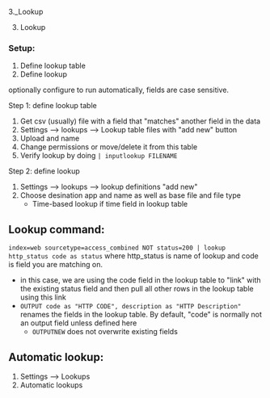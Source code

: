 3._Lookup

3. Lookup

### Setup:
1. Define lookup table
2. Define lookup 

optionally configure to run automatically, fields are case sensitive.

Step 1: define lookup table
1. Get csv (usually) file with a field that "matches" another field in the data
2. Settings --> lookups --> Lookup table files with "add new" button
3. Upload and name
4. Change permissions or move/delete it from this table
5. Verify lookup by doing `| inputlookup FILENAME`

Step 2: define lookup
1. Settings --> lookups --> lookup definitions "add new"
2. Choose desination app and name as well as base file and file type
	- Time-based lookup if time field in lookup table

## Lookup command:
`index=web sourcetype=access_combined NOT status=200 | lookup http_status code as status` where http_status is name of lookup and code is field you are matching on.
- in this case, we are using the code field in the lookup table to "link" with the existing status field and then pull all other rows in the lookup table using this link
- `OUTPUT code as "HTTP CODE", description as "HTTP Description"` renames the fields in the lookup table. By default, "code" is normally not an output field unless defined here
	- `OUTPUTNEW` does not overwrite existing fields

## Automatic lookup:
1. Settings --> Lookups
2. Automatic lookups